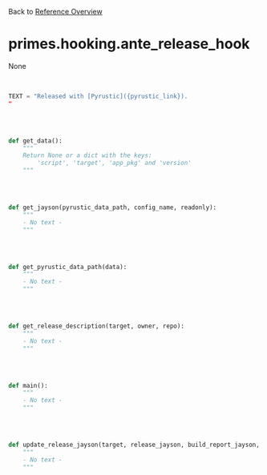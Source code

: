 
Back to [Reference Overview](https://github.com/pyrustic/primes/blob/master/docs/reference)

# primes.hooking.ante\_release\_hook

None

<br>


```python
TEXT = "Released with [Pyrustic]({pyrustic_link}).
"

```

<br>

```python

def get_data():
    """
    Return None or a dict with the keys:
        'script', 'target', 'app_pkg' and 'version'
    """

```

<br>

```python

def get_jayson(pyrustic_data_path, config_name, readonly):
    """
    - No text -
    """

```

<br>

```python

def get_pyrustic_data_path(data):
    """
    - No text -
    """

```

<br>

```python

def get_release_description(target, owner, repo):
    """
    - No text -
    """

```

<br>

```python

def main():
    """
    - No text -
    """

```

<br>

```python

def update_release_jayson(target, release_jayson, build_report_jayson, app_pkg, version):
    """
    - No text -
    """

```

